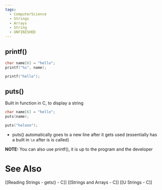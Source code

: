 ```yaml
---
tags:
  - ComputerScience
  - Strings
  - Arrays
  - String
  - UNFINISHED
---
```

## printf()
```c showlinenumbers
char name[6] = "hello";
printf("%s", name);
```

```c showlinenumbers
printf("hello");
```

## puts()
Built in function in C, to display a string
```c showlinenumbers
char name[6] = "hello";
puts(name);
```

```c showlinenumbers
puts("helooo");
```

- puts() automatically goes to a new line after it gets used
	(essentially has a built in `\n` after is is called)

**NOTE:** You can also use printf(), it is up to the program and the developer

# See Also
[[Reading Strings - gets() - C]]
[[Strings and Arrays - C]]
[[U Strings - C]]